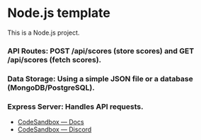 # Node.js template

This is a Node.js project.

### API Routes: POST /api/scores (store scores) and GET /api/scores (fetch scores).
### Data Storage: Using a simple JSON file or a database (MongoDB/PostgreSQL).
### Express Server: Handles API requests.


- [CodeSandbox — Docs](https://codesandbox.io/docs/learn)
- [CodeSandbox — Discord](https://discord.gg/Ggarp3pX5H)
